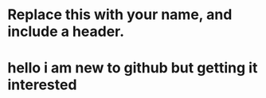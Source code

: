 # Replace this with your name, and include a header.
# hello i am new to github but getting it interested
